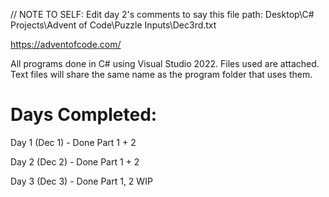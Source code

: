 // NOTE TO SELF: Edit day 2's comments to say this file path: Desktop\C# Projects\Advent of Code\Puzzle Inputs\Dec3rd.txt

https://adventofcode.com/

All programs done in C# using Visual Studio 2022. Files used are attached. Text files will share the same name as the program folder that uses them.

# Days Completed:
Day 1 (Dec 1) - Done Part 1 + 2

Day 2 (Dec 2) - Done Part 1 + 2

Day 3 (Dec 3) - Done Part 1, 2 WIP
